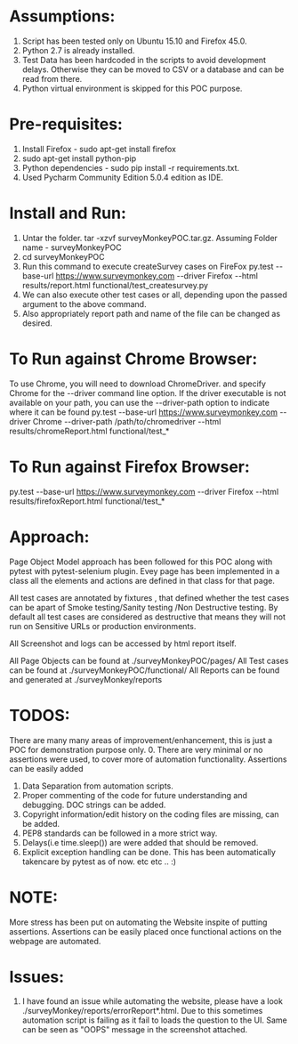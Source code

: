 Assumptions:
============
1. Script has been tested only on Ubuntu 15.10 and Firefox 45.0.
2. Python 2.7 is already installed.
3. Test Data has been hardcoded in the scripts to avoid development delays.
   Otherwise they can be moved to CSV or a database and can be read from there.
4. Python virtual environment is skipped for this POC purpose.

Pre-requisites:
===============
1. Install Firefox  - sudo apt-get install firefox
2. sudo apt-get install python-pip
3. Python dependencies - sudo pip install -r requirements.txt.
4. Used Pycharm Community Edition 5.0.4 edition as IDE.

Install and Run:
===============
1. Untar the folder.
   tar -xzvf surveyMonkeyPOC.tar.gz.
   Assuming Folder name - surveyMonkeyPOC
2. cd surveyMonkeyPOC
3. Run this command to execute createSurvey cases on FireFox
   py.test --base-url https://www.surveymonkey.com --driver Firefox --html results/report.html functional/test_createsurvey.py
4. We can also execute other test cases or all, depending upon the passed argument to the above command.
5. Also appropriately report path and name of the file can be changed as desired.


To Run against Chrome Browser:
==============================
To use Chrome, you will need to download ChromeDriver. and specify Chrome for the --driver command line option.
If the driver executable is not available on your path, you can use the --driver-path option to indicate where
it can be found
py.test --base-url https://www.surveymonkey.com --driver Chrome --driver-path /path/to/chromedriver --html results/chromeReport.html functional/test_*

To Run against Firefox Browser:
===============================
py.test --base-url https://www.surveymonkey.com --driver Firefox --html results/firefoxReport.html functional/test_*

Approach:
========
Page Object Model approach has been followed for this POC along with pytest with pytest-selenium plugin.
Evey page has been implemented in a class all the elements and actions are defined in that class for that page.

All test cases are annotated by fixtures , that defined whether the test cases can be apart of Smoke testing/Sanity testing
/Non Destructive testing. By default all test cases are considered as destructive that means they will not run on
Sensitive URLs or production environments.

All Screenshot and logs can be accessed by html report itself.

All Page Objects can be found at  ./surveyMonkeyPOC/pages/
All Test cases can be found at  ./surveyMonkeyPOC/functional/
All Reports can be found and generated at  ./surveyMonkey/reports

TODOS:
======
There are many many areas of improvement/enhancement, this is just a POC for demonstration purpose only.
0. There are very minimal or no assertions were used, to cover more of automation functionality.
   Assertions can be easily added
1. Data Separation from automation scripts.
2. Proper commenting of the code for future understanding and debugging. DOC strings can be added.
3. Copyright information/edit history on the coding files are missing, can be added.
4. PEP8 standards can be followed in a more strict way.
5. Delays(i.e time.sleep()) are were added that should be removed.
6. Explicit exception handling can be done. This has been automatically takencare by pytest as of now.
 etc etc .. :)

NOTE:
=====
More stress has been put on automating the Website inspite of putting assertions. Assertions can be easily placed
once functional actions on the webpage are automated.

Issues:
=======
1. I have found an issue while automating the website, please have a look ./surveyMonkey/reports/errorReport*.html.
   Due to this sometimes automation script is failing as it fail to loads the question to the UI.
   Same can be seen as "OOPS" message in the screenshot attached.